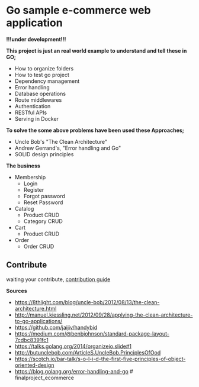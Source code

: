 # Go sample e-commerce web application

**!!!under development!!!**

**This project is just an real world example to understand and tell these in GO;**

- How to organize folders
- How to test go project
- Dependency management
- Error handling
- Database operations
- Route middlewares
- Authentication
- RESTful APIs
- Serving in Docker

**To solve the some above problems have been used these Approaches;**

- Uncle Bob's "The Clean Architecture" 
- Andrew Gerrand's, "Error handling and Go" 
- SOLID design principles

**The business**

- Membership
  - Login
  - Register
  - Forgot password
  - Reset Password
- Catalog
  - Product CRUD
  - Category CRUD
- Cart
  - Product CRUD
- Order
  - Order CRUD

## Contribute

waiting your contribute, [contribution guide](https://github.com/alioygur/gocart/blob/master/contributing.md)

**Sources**

- https://8thlight.com/blog/uncle-bob/2012/08/13/the-clean-architecture.html
- http://manuel.kiessling.net/2012/09/28/applying-the-clean-architecture-to-go-applications/
- https://github.com/jaijiv/handybid
- https://medium.com/@benbjohnson/standard-package-layout-7cdbc8391fc1
- https://talks.golang.org/2014/organizeio.slide#1
- http://butunclebob.com/ArticleS.UncleBob.PrinciplesOfOod
- https://scotch.io/bar-talk/s-o-l-i-d-the-first-five-principles-of-object-oriented-design
- https://blog.golang.org/error-handling-and-go
#   f i n a l p r o j e c t _ e c o m m e r c e  
 